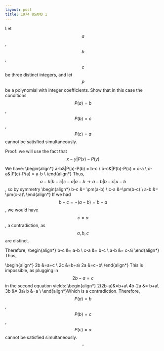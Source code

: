 ```yaml
---
layout: post
title: 1974 USAMO 1
---
```

Let $$a$$, $$b$$, $$c$$ be three distinct integers, and let $$P$$ be a polynomial with integer
coefficients. Show that in this case the conditions $$P(a) = b$$, $$P(b) = c$$, $$P(c) = a$$ cannot be satisfied simultaneously.

Proof: we will use the fact that $$x-y|P(x)-P(y)$$

We have:
\begin{align*}
a-b&|P(a)-P(b) = b-c \\
b-c&|P(b)-P(c) = c-a \\
c-a&|P(c)-P(a) = a-b \\
\end{align*}
Thus, $$a-b|b-c|c-a|a-b \rightarrow a-b|b-c|a-b$$, so by symmetry
\begin{align*}
b-c  &= \pm(a-b) \\
c-a &=\pm(b-c) \\
a-b &= \pm(c-a)\\
\end{align*}
If we had $$b-c=-(a-b)=b-a$$, we would have $$c=a$$, a contradiction, as $$a,b,c$$ are distinct.

Therefore,
\begin{align*}
b-c  &= a-b \\
c-a &= b-c \\
a-b &= c-a\\
\end{align*}
Thus,

\begin{align*}
2b &=a+c \\
2c &=b+a\\
2a &=c+b\\
\end{align*}
This is impossible, as plugging in $$2b-a=c$$ in the second equation yields:
\begin{align*}
2(2b-a)&=b+a\\
4b-2a &= b+a\\
3b &= 3a\\
b &=a \\
\end{align*}Which is a contradiction. Therefore,  $$P(a) = b$$, $$P(b) = c$$, $$P(c) = a$$ cannot be satisfied simultaneously. $$\square$$
